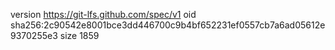 version https://git-lfs.github.com/spec/v1
oid sha256:2c90542e8001bce3dd446700c9b4bf652231ef0557cb7a6ad05612e9370255e3
size 1859
